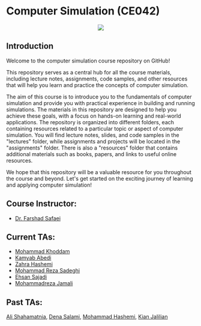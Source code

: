 # Computer Simulation (CE042)


<p align="center">
  <img src="https://github.com/SBU-CE/CE042-Computer-Simulation/blob/main/images/banner.png">	
</p>

## Introduction

Welcome to the computer simulation course repository on GitHub!

This repository serves as a central hub for all the course materials, including lecture notes, assignments, code samples, and other resources that will help you learn and practice the concepts of computer simulation.

The aim of this course is to introduce you to the fundamentals of computer simulation and provide you with practical experience in building and running simulations. The materials in this repository are designed to help you achieve these goals, with a focus on hands-on learning and real-world applications.
The repository is organized into different folders, each containing resources related to a particular topic or aspect of computer simulation. You will find lecture notes, slides, and code samples in the "lectures" folder, while assignments and projects will be located in the "assignments" folder. There is also a "resources" folder that contains additional materials such as books, papers, and links to useful online resources.

We hope that this repository will be a valuable resource for you throughout the course and beyond. Let's get started on the exciting journey of learning and applying computer simulation!

## Course Instructor:
* [Dr. Farshad Safaei](https://scholar.google.com/citations?user=RyYg7HcAAAAJ&hl=en)

## Current TAs:
* [Mohammad Khoddam](https://github.com/mkh2097)
* [Kamyab Abedi](https://github.com/b4ym4k)
* [Zahra Hashemi](https://github.com/zahra-zibzee)
* [Mohammad Reza Sadeghi](https://github.com/MRSadeghi78)
* [Ehsan Sajadi](https://github.com/ehsansajadi)
* [Mohammadreza Jamali](https://github.com/mreza79)

## Past TAs:
[Ali Shahamatnia](https://github.com/alishahamatnia), [Dena Salami](https://github.com/dena99), [Mohammad Hashemi](https://github.com/mohammadhashemii), [Kian Jalilian](https://github.com/kianjalilian)

